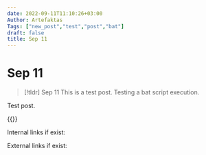 ```yaml
---
date: 2022-09-11T11:10:26+03:00
Author: Artefaktas
Tags: ["new_post","test","post","bat"]
draft: false
title: Sep 11
---
```


# Sep 11

> [!tldr] Sep 11
> This is a test post. Testing a bat script execution.

Test post.

{{<tiktok tiktoklink="https://www.tiktok.com/@happycat202/video/7141787468558290182">}}

Internal links if exist:

External links if exist:
